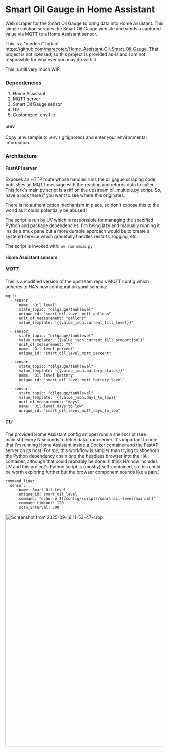 # Smart Oil Gauge in Home Assistant
Web scraper for the Smart Oil Gauge to bring data into Home Assistant. This simple solution scrapes the Smart Oil Gauge website and sends a captured value via MQTT to a Home Assistant sensor.

This is a "modern" fork of https://github.com/marecotec/Home_Assistant_Oil_Smart_Oil_Gauge. That project is not licensed, so this project is provided as-is and I am not responsible for whatever you may do with it. 

This is still very much WIP.

### Dependencies
1. Home Assistant
2. MQTT server 
3. Smart Oil Gauge sensor
4. UV
5. Customized .env file

#### .env
Copy .env.sample to .env (.gitignored) and enter _your_ environmental information.

### Architecture
#### FastAPI server
Exposes an HTTP route whose handler runs the oil gague scraping code, publishes an MQTT message with the reading and returns data to caller. This fork's main.py script is a riff on the upstream oil_multiple.py script. So, have a look there if you want to see where this originates. 

There is no authentication mechanism in place, so don't expose this to the world as it could potentially be abused!

The script is run by UV which is responsible for managing the specified Python and package dependencies. I'm being lazy and manually running it inside a tmux pane but a more durable approach would be to create a systemd service which gracefully handles restarts, logging, etc.

The script is invoked with: `uv run main.py`


#### Home Assistant sensors
##### MQTT
This is a modified version of the upstream repo's MQTT config which adheres to HA's new configuration.yaml schema:

```
mqtt:
  - sensor:
      name: "Oil level"
      state_topic: "oilgauge/tanklevel"
      unique_id: "smart_oil_level_mqtt_gallons"
      unit_of_measurement: "gallons"
      value_template: '{{value_json.current_fill_level}}'

  - sensor:
      state_topic: "oilgauge/tanklevel"
      value_template: '{{value_json.current_fill_proportion}}'
      unit_of_measurement: "%"
      name: "Oil level percent"
      unique_id: "smart_oil_level_mqtt_percent"

  - sensor:
      state_topic: "oilgauge/tanklevel"
      value_template: '{{value_json.battery_status}}'
      name: "Oil level battery"
      unique_id: "smart_oil_level_mqtt_battery_level"

  - sensor:
      state_topic: "oilgauge/tanklevel"
      value_template: '{{value_json.days_to_low}}'
      unit_of_measurement: "days"
      name: "Oil level days to low"
      unique_id: "smart_oil_level_mqtt_days_to_low"
```

##### CLI
The provided Home Assistant config snippet runs a shell script (see main.sh) every N seconds to fetch data from server. It's important to note that I'm running Home Assistant inside a Docker container and the FastAPI server on its host. _For me_, this workflow is simpler than trying to shoehorn the Python dependency chain _and_ the headless browser into the HA container, although that could probably be done. (I think HA now includes UV and this project's Python script is (mostly) self-contained, so this could be worth exploring further but the browser component sounds like a pain.)

```
command_line:
  sensor:
      name: Smart Oil Level
      unique_id: smart_oil_level
      command: "echo -e $(/config/scripts/smart-oil-level/main.sh)"
      command_timeout: 120
      scan_interval: 300
```
<img width="509" height="739" alt="Screenshot from 2025-09-16 11-53-47-crop" src="https://github.com/user-attachments/assets/0e9d29cb-31e1-4532-8e46-31968296677f" />
